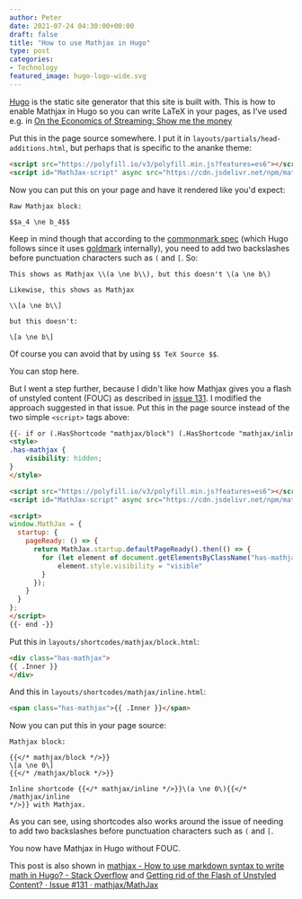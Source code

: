 ```yaml
---
author: Peter
date: 2021-07-24 04:30:00+00:00
draft: false
title: "How to use Mathjax in Hugo"
type: post
categories:
- Technology
featured_image: hugo-logo-wide.svg
---
```


[Hugo](https://gohugo.io/) is the static site generator that this site is built
with. This is how to enable Mathjax in Hugo so you can write LaTeX in your
pages, as I've used e.g. in [On the Economics of Streaming: Show me the
money](/posts/2021-07-23-spotify-econonmics/)

Put this in the page source somewhere. I put it in `layouts/partials/head-additions.html`, but perhaps that is specific to the ananke theme:

```html
<script src="https://polyfill.io/v3/polyfill.min.js?features=es6"></script>
<script id="MathJax-script" async src="https://cdn.jsdelivr.net/npm/mathjax@3/es5/tex-mml-chtml.js"></script>
```

Now you can put this on your page and have it rendered like you'd expect:

```
Raw Mathjax block:

$$a_4 \ne b_4$$
```

Keep in mind though that according to the [commonmark
spec](https://spec.commonmark.org/0.30/#backslash-escapes) (which Hugo follows
since it uses [goldmark](https://github.com/yuin/goldmark) internally), you
need to add two backslashes before punctuation characters such as `(` and `[`.
So:

```
This shows as Mathjax \\(a \ne b\\), but this doesn't \(a \ne b\)

Likewise, this shows as Mathjax

\\[a \ne b\\]

but this doesn't:

\[a \ne b\]
```

Of course you can avoid that by using `$$ TeX Source $$`.

You can stop here.

But I went a step further, because I didn't like how Mathjax gives you a flash
of unstyled content (FOUC) as described in [issue
131](https://github.com/mathjax/MathJax/issues/131). I modified the approach
suggested in that issue. Put this in the page source instead of the two simple
`<script>` tags above:

```html
{{- if or (.HasShortcode "mathjax/block") (.HasShortcode "mathjax/inline") -}}
<style>
.has-mathjax {
    visibility: hidden;
}
</style>

<script src="https://polyfill.io/v3/polyfill.min.js?features=es6"></script>
<script id="MathJax-script" async src="https://cdn.jsdelivr.net/npm/mathjax@3/es5/tex-mml-chtml.js"></script>

<script>
window.MathJax = {
  startup: {
    pageReady: () => {
      return MathJax.startup.defaultPageReady().then(() => {
        for (let element of document.getElementsByClassName("has-mathjax")) {
            element.style.visibility = "visible"
        }
      });
    }
  }
};
</script>
{{- end -}}
```

Put this in `layouts/shortcodes/mathjax/block.html`:
```html
<div class="has-mathjax">
{{ .Inner }}
</div>
```

And this in `layouts/shortcodes/mathjax/inline.html`:
```html
<span class="has-mathjax">{{ .Inner }}</span>
```

Now you can put this in your page source:
```
Mathjax block:

{{</* mathjax/block */>}}
\[a \ne 0\]
{{</* /mathjax/block */>}}

Inline shortcode {{</* mathjax/inline */>}}\(a \ne 0\){{</* /mathjax/inline
*/>}} with Mathjax.
```

As you can see, using shortcodes also works around the issue of needing to add
two backslashes before punctuation characters such as `(` and `[`.

You now have Mathjax in Hugo without FOUC.

This post is also shown in [mathjax - How to use markdown syntax to write math in Hugo? - Stack Overflow](https://stackoverflow.com/questions/64050359/how-to-use-markdown-syntax-to-write-math-in-hugo/68507248#68507248) and [Getting rid of the Flash of Unstyled Content? · Issue #131 · mathjax/MathJax](https://github.com/mathjax/MathJax/issues/131)
